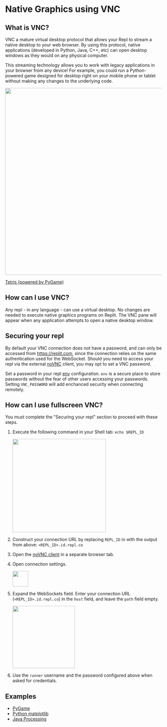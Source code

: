 # Native Graphics using VNC 

## What is VNC?

VNC a mature virtual desktop protocol that allows your Repl to stream a native desktop to your web browser. By using this protocol, native applications (developed in Python, Java, C++, etc) can open desktop windows as they would on any physical computer. 

This streaming technology allows you to work with legacy applications in your browser from any device! For example, you could run a Python-powered game designed for desktop right on your mobile phone or tablet without making any changes to the underlying code.

<img style="width:600px" src="https://docs.replit.com/images/vnc/tetris.png"/>

<a href="https://replit.com/@demcrepl/Tetris-in-Pygame" target="_blank">Tetris (powered by PyGame)</a>

## How can I use VNC?

Any repl - in any language - can use a virtual desktop. No changes are needed to execute native graphics programs on Replit. The VNC pane will appear when any application attempts to open a native desktop window.


## Securing your repl 

By default your VNC connection does not have a password, and can only be accessed from https://replit.com, since the connection relies on the same authentication used for the WebSocket. Should you need to access your repl via the external [noVNC](https://novnc.com) client, you may opt to set a VNC password.

Set a password in your repl [env](https://docs.replit.com/repls/secret-keys) configuration.  `env` is a secure place to store passwords without the fear of other users accessing your passwords. Setting `VNC_PASSWORD` will add enchanced security when connecting remotely.

## How can I use fullscreen VNC?

You must complete the "Securing your repl" section to proceed with these steps.

1. Execute the following command in your Shell tab: `echo $REPL_ID`

   <img style="width:300px" src="https://docs.replit.com/images/vnc/replid.png"/>

2. Construct your connection URL by replacing `REPL_ID` in with the output from above: `<REPL_ID>.id.repl.co`

3. Open the [noVNC client](https://novnc.com/noVNC/vnc.html) in a separate browser tab.

4. Open connection settings.

   <img style="width:50px" src="https://docs.replit.com/images/vnc/settings.png"/>

5. Expand the WebSockets field. Enter your connection URL (`<REPL_ID>.id.repl.co`) in the `host` field, and leave the `path` field empty.

   <img style="width:200px" src="https://docs.replit.com/images/vnc/host.png"/>

6. Use the `runner` username and the password configured above when asked for credentials.

## Examples

- <a href="https://replit.com/@demcrepl/Tetris-in-Pygame" target="_blank">PyGame</a>
- <a href="https://replit.com/@amasad/docs-matplotlib" target="_blank">Python matplotlib</a>
- <a href="https://replit.com/@sigcse2021/Game-of-Life-demcrepl" target="_blank">Java Processing</a>
